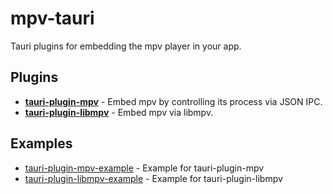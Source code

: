 # mpv-tauri

Tauri plugins for embedding the mpv player in your app.

## Plugins

- **[tauri-plugin-mpv](plugins/tauri-plugin-mpv/README.md)** - Embed mpv by controlling its process via JSON IPC.
- **[tauri-plugin-libmpv](plugins/tauri-plugin-libmpv/README.md)** - Embed mpv via libmpv.

## Examples

- [tauri-plugin-mpv-example](examples/mpv-example/README.md) - Example for tauri-plugin-mpv
- [tauri-plugin-libmpv-example](examples/libmpv-example/README.md) - Example for tauri-plugin-libmpv
